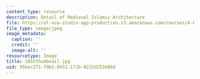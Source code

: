 ```yaml
---
content_type: resource
description: Detail of Medieval Islamic Architecture
file: https://ol-ocw-studio-app-production.s3.amazonaws.com/courses/4-614-religious-architecture-and-islamic-cultures-fall-2002/95bec271f9b10431171b0232d252e86d_1055thumbnail.jpg
file_type: image/jpeg
image_metadata:
  caption: ''
  credit: ''
  image-alt: ''
resourcetype: Image
title: 1055thumbnail.jpg
uid: 95bec271-f9b1-0431-171b-0232d252e86d
---
```

